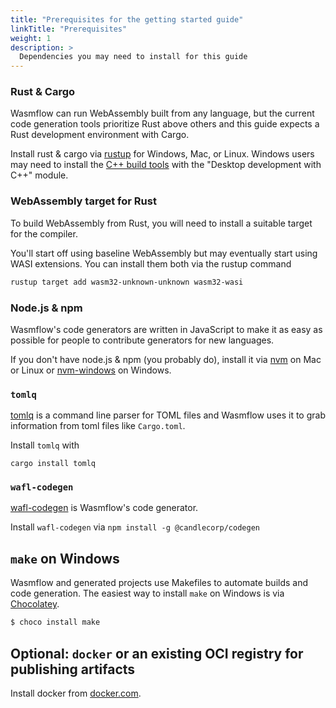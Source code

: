 ```yaml
---
title: "Prerequisites for the getting started guide"
linkTitle: "Prerequisites"
weight: 1
description: >
  Dependencies you may need to install for this guide
---
```


### Rust & Cargo

Wasmflow can run WebAssembly built from any language, but the current code generation tools prioritize Rust above others and this guide expects a Rust development environment with Cargo.

Install rust & cargo via [rustup](https://rustup.rs/) for Windows, Mac, or Linux. Windows users may need to install the [C++ build tools](https://visualstudio.microsoft.com/visual-cpp-build-tools/) with the "Desktop development with C++" module.

### WebAssembly target for Rust

To build WebAssembly from Rust, you will need to install a suitable target for the compiler.

You'll start off using baseline WebAssembly but may eventually start using WASI extensions. You can install them both via the rustup command

```sh
rustup target add wasm32-unknown-unknown wasm32-wasi
```

### Node.js & npm

Wasmflow's code generators are written in JavaScript to make it as easy as possible for people to contribute generators for new languages.

If you don't have node.js & npm (you probably do), install it via [nvm](https://github.com/nvm-sh/nvm) on Mac or Linux or [nvm-windows](https://github.com/coreybutler/nvm-windows/releases) on Windows.

### `tomlq`

[tomlq](https://github.com/jamesmunns/tomlq) is a command line parser for TOML files and Wasmflow uses it to grab information from toml files like `Cargo.toml`.

Install `tomlq` with

```
cargo install tomlq
```

### `wafl-codegen`

[wafl-codegen](https://github.com/wasmflow/wasmflow) is Wasmflow's code generator.

Install `wafl-codegen` via `npm install -g @candlecorp/codegen`

## `make` on Windows

Wasmflow and generated projects use Makefiles to automate builds and code generation. The easiest way to install `make` on Windows is via [Chocolatey](https://chocolatey.org/install).

```sh
$ choco install make
```

## Optional: `docker` or an existing OCI registry for publishing artifacts

Install docker from [docker.com](https://docs.docker.com/get-docker/).
